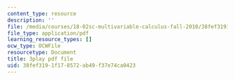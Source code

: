 ```yaml
---
content_type: resource
description: ''
file: /media/courses/18-02sc-multivariable-calculus-fall-2010/38fef3191f178572ab49f37e74ca0423_-pr1TLyPyDw.pdf
file_type: application/pdf
learning_resource_types: []
ocw_type: OCWFile
resourcetype: Document
title: 3play pdf file
uid: 38fef319-1f17-8572-ab49-f37e74ca0423
---
```

